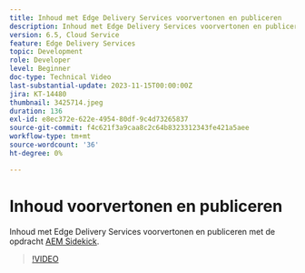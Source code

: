 ```yaml
---
title: Inhoud met Edge Delivery Services voorvertonen en publiceren
description: Inhoud met Edge Delivery Services voorvertonen en publiceren met de AEM Sidekick
version: 6.5, Cloud Service
feature: Edge Delivery Services
topic: Development
role: Developer
level: Beginner
doc-type: Technical Video
last-substantial-update: 2023-11-15T00:00:00Z
jira: KT-14480
thumbnail: 3425714.jpeg
duration: 136
exl-id: e8ec372e-622e-4954-80df-9c4d73265837
source-git-commit: f4c621f3a9caa8c2c64b8323312343fe421a5aee
workflow-type: tm+mt
source-wordcount: '36'
ht-degree: 0%

---
```


# Inhoud voorvertonen en publiceren

Inhoud met Edge Delivery Services voorvertonen en publiceren met de opdracht [AEM Sidekick](./sidekick.md).

>[!VIDEO](https://video.tv.adobe.com/v/3425714/?learn=on)
